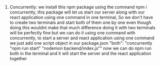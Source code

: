 1. Concurrently: we install this npm package using the command npm i concurrently, this package will let us start our server along with our react application using one command in one terminal, So we don't have to create two terminals and start both of them one by one even though doing this wouldnt make that much difference doing it with two terminals will be perfectly fine but we can do it using one command with concurrently, to start a server and react application using one command we just add one script object in our package.json "both": "concurrently \"npm run start\" \"nodemon backend/index.js\""  now we can do npm run both in the terminal and it will start the server and the react application together
